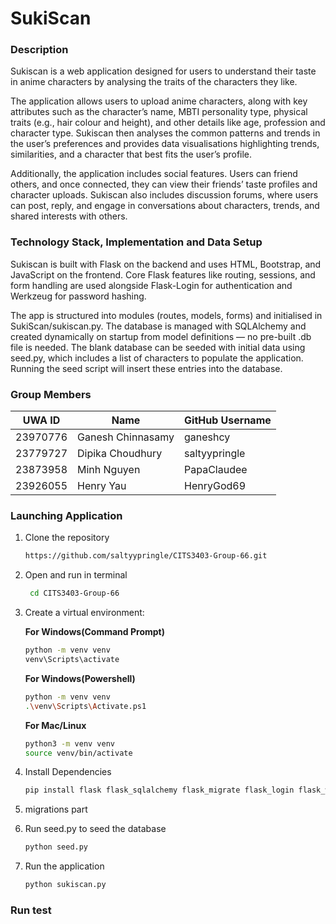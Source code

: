 # SukiScan 
### Description
Sukiscan is a web application designed for users to understand their taste in anime characters by analysing the traits of the characters they like. 

The application allows users to upload anime characters, along with key attributes such as the character’s name, MBTI personality type, physical traits (e.g., hair colour and height), and other details like age, profession and character type. Sukiscan then analyses the common patterns and trends in the user’s preferences and provides data visualisations highlighting trends, similarities, and a character that best fits the user’s profile. 

Additionally, the application includes social features. Users can friend others, and once connected, they can view their friends’ taste profiles and character uploads. Sukiscan also includes discussion forums, where users can post, reply, and engage in conversations about characters, trends, and shared interests with others.

### Technology Stack, Implementation and Data Setup
Sukiscan is built with Flask on the backend and uses HTML, Bootstrap, and JavaScript on the frontend. Core Flask features like routing, sessions, and form handling are used alongside Flask-Login for authentication and Werkzeug for password hashing.

The app is structured into modules (routes, models, forms) and initialised in SukiScan/sukiscan.py. The database is managed with SQLAlchemy and created dynamically on startup from model definitions — no pre-built .db file is needed. The blank database can be seeded with initial data using seed.py, which includes a list of characters to populate the application. Running the seed script will insert these entries into the database.

### Group Members
| UWA ID    | Name              | GitHub Username  |
|-----------|-------------------|------------------|
| 23970776  | Ganesh Chinnasamy | ganeshcy         |
| 23779727  | Dipika Choudhury  | saltyypringle    |
| 23873958  | Minh Nguyen       | PapaClaudee      |
| 23926055  | Henry Yau         | HenryGod69       |


### Launching Application


1. Clone the repository
   
   ```sh
   https://github.com/saltyypringle/CITS3403-Group-66.git
   ```
2. Open and run in terminal
   ```sh
    cd CITS3403-Group-66
   ```
3. Create a virtual environment:

    **For Windows(Command Prompt)**

    ```sh
    python -m venv venv
    venv\Scripts\activate
    ```
    
   **For Windows(Powershell)**

    ```sh
    python -m venv venv
    .\venv\Scripts\Activate.ps1
    ```

    **For Mac/Linux**

    ```sh
    python3 -m venv venv
    source venv/bin/activate
    ```
5. Install Dependencies
   ```sh
   pip install flask flask_sqlalchemy flask_migrate flask_login flask_wtf
   ```

6. migrations part 

7. Run seed.py to seed the database
   ```sh
   python seed.py
    ```

8. Run the application
   ```sh
   python sukiscan.py

   ```

### Run test 

